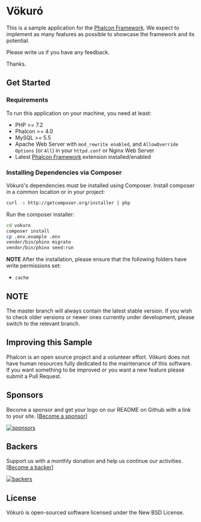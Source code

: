 # Vökuró

This is a sample application for the [Phalcon Framework](https://github.com/phalcon/cphalcon).
We expect to implement as many features as possible to showcase the framework and its potential.

Please write us if you have any feedback.

Thanks.

## Get Started

### Requirements

To run this application on your machine, you need at least:

* PHP >= 7.2
* Phalcon >= 4.0
* MySQL >= 5.5
* Apache Web Server with `mod_rewrite enabled`, and `AllowOverride Options` (or `All`) in your `httpd.conf` or Nginx Web Server
* Latest [Phalcon Framework](https://github.com/phalcon/cphalcon) extension installed/enabled

### Installing Dependencies via Composer

Vökuró's dependencies must be installed using Composer. Install composer in a common location or in your project:

```bash
curl -s http://getcomposer.org/installer | php
```

Run the composer installer:

```bash
cd vokuro
composer install
cp .env.example .env
vendor/bin/phinx migrate
vendor/bin/phinx seed:run
```

**NOTE** After the installation, please ensure that the following folders have write permissions set:
- `cache`

## NOTE

The master branch will always contain the latest stable version.
If you wish to check older versions or newer ones currently under development, please switch to the relevant branch.

## Improving this Sample

Phalcon is an open source project and a volunteer effort.
Vökuró does not have human resources fully dedicated to the maintenance of this software.
If you want something to be improved or you want a new feature please submit a Pull Request.

## Sponsors

Become a sponsor and get your logo on our README on Github with a link to your site. [[Become a sponsor](https://opencollective.com/phalcon#sponsor)]

<a href="https://opencollective.com/phalcon/#contributors">
<img src="https://opencollective.com/phalcon/tiers/sponsors.svg?avatarHeight=48&width=800" alt="sponsors">
</a>

## Backers

Support us with a monthly donation and help us continue our activities. [[Become a backer](https://opencollective.com/phalcon#backer)]

<a href="https://opencollective.com/phalcon/#contributors">
<img src="https://opencollective.com/phalcon/tiers/backers.svg?avatarHeight=48&width=800&height=200" alt="backers">
</a>

## License

Vökuró is open-sourced software licensed under the New BSD License.
